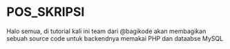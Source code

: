 # POS_SKRIPSI
Halo semua, di tutorial kali ini team dari @bagikode akan membagikan sebuah source code untuk backendnya memakai PHP dan dataabse MySQL
